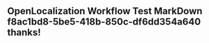<properties
ms.topic="hero-topic"
ms.test1="hero-topic"
ms.test2="test"/>

## OpenLocalization Workflow Test MarkDown f8ac1bd8-5be5-418b-850c-df6dd354a640 thanks!
